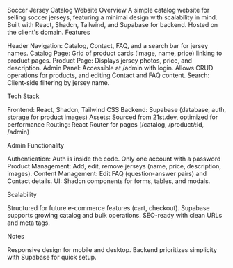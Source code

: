 Soccer Jersey Catalog Website
Overview
A simple catalog website for selling soccer jerseys, featuring a minimal design with scalability in mind. Built with React, Shadcn, Tailwind, and Supabase for backend. Hosted on the client's domain.
Features

Header Navigation: Catalog, Contact, FAQ, and a search bar for jersey names.
Catalog Page: Grid of product cards (image, name, price) linking to product pages.
Product Page: Displays jersey photos, price, and description.
Admin Panel: Accessible at /admin with login. Allows CRUD operations for products, and editing Contact and FAQ content.
Search: Client-side filtering by jersey name.

Tech Stack

Frontend: React, Shadcn, Tailwind CSS
Backend: Supabase (database, auth, storage for product images)
Assets: Sourced from 21st.dev, optimized for performance
Routing: React Router for pages (/catalog, /product/:id, /admin)

Admin Functionality

Authentication: Auth is inside the code. Only one account with a password
Product Management: Add, edit, remove jerseys (name, price, description, images).
Content Management: Edit FAQ (question-answer pairs) and Contact details.
UI: Shadcn components for forms, tables, and modals.

Scalability

Structured for future e-commerce features (cart, checkout).
Supabase supports growing catalog and bulk operations.
SEO-ready with clean URLs and meta tags.

Notes

Responsive design for mobile and desktop.
Backend prioritizes simplicity with Supabase for quick setup.

